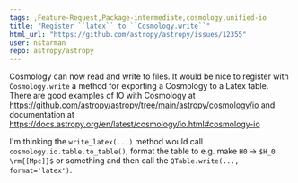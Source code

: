 ```yaml
---
tags: ,Feature-Request,Package-intermediate,cosmology,unified-io
title: "Register ``latex`` to ``Cosmology.write``"
html_url: "https://github.com/astropy/astropy/issues/12355"
user: nstarman
repo: astropy/astropy
---
```


Cosmology can now read and write to files.
It would be nice to register with ``Cosmology.write`` a  method for exporting a Cosmology to a Latex table.
There are good examples of IO with Cosmology at https://github.com/astropy/astropy/tree/main/astropy/cosmology/io
and documentation at https://docs.astropy.org/en/latest/cosmology/io.html#cosmology-io

I'm thinking the ``write_latex(...)`` method would call ``cosmology.io.table.to_table()``, format the table to e.g. make `H0` -> `$H_0 \rm{[Mpc]}$` or something and then call the `QTable.write(..., format='latex')`.
